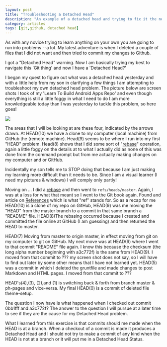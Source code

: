 ```yaml
---
layout: post
title: "Troubleshooting a Detached Head"
description: "An example of a detached head and trying to fix it the novice way."
category: articles
tags: [git,github, detached head]
---
```


As with any novice trying to learn anything on your own you are going to run into problems --a lot. My latest adventure is when I deleted a couple of files that I did not want and then tried to commit my changes to Github.

I got a "Detached Head" warning. Now I am basically trying my best to navigate this 'Git thing' and now I have a 'Detached Head?'
 
I began my quest to figure out what was a detached head yesterday and with a little help from my son in clarifying a few things I am attempting to troubleshoot my own detached head problem. The picture below are screen shots I took of my 'Learn To Build Android Apps Repo' and even though everything is still a little foggy in what I need to do I am more knowledgeable today than I was yesterday to tackle this problem, so here goes!

![](http://i1205.photobucket.com/albums/bb424/cybercorp/GitHub%20Images/Github%20Holding/2013-10-12_1343_zpsa6bb1b30.png)

The areas that I will be looking at are these four, indicated by the arrows drawn. At HEAD(10) we have a clone to my computer (local machine) from GitHub the (remote machine). Head(9) seems to be where I run into my first "HEAD" problem. Head(8) shows that I did some sort of "[rebase](http://git-scm.com/book/en/Git-Branching-Rebasing "Rebasing on the git-scm book")" operation, again a little foggy on the details at to what I actually did as none of this was done from the command prompt but from me actually making changes on my computer and or GitHub. 

Incidentally my son tells me to STOP doing that because I am just making my learning more difficult than it needs to be. Since I am a visual learner (I need my pictures & windows) I will comply only partly! 

Moving on ... I did a [rebase](http://git-scm.com/book/en/Git-Branching-Rebasing "Rebasing on the git-scm book") and then went to `refs/heads/master`. Again, I was at a loss for what that meant so I went to the Git book again. Found and article on [References](http://git-scm.com/book/en/Git-Internals-Git-References "Git References") which is what "ref" stands for. So as a recap for me HEAD(10) is a clone of my repo on GitHub, HEAD(9) was me moving the "HEAD" from the master branch to a commit in that same branch a "README" file. HEAD(8)The rebasing occurred because I created and committed the file online at GitHub (I am guessing) and then returned the HEAD to master.

HEAD(7) Moving from master to origin master, in effect moving from git on my computer to git on GitHub. My next move was at HEAD(6) where I went to that commit "README" file again. I know this because the checksum (the long alpha number beginning with a3c772f) is the same from HEAD(9). I moved from that commit to ??? my screen shot does not say, so I will have to find out later by some other means that I have not learned yet. HEAD(5) was a commit in which I deleted the gruntfile and made changes to post Markdown and HTML pages. I moved from that commit to ???

HEAD's(4),(3), (2),and (1) is switching back & forth from branch master & ph-pages and vice-versa. My final HEAD(0) is a commit of deleted file theme-setup.

The question I now have is what happened when I checked out commit 0bb1fff and a3c772f? The answer to the question I will pursue at a later time to see if they are the cause for my Detached Head problem.

What I learned from this exercise is that commits should me made when the HEAD is at a branch. When a checkout of a commit is made it produces a Detached Head and I should not try to make a commit of any kind when the HEAD is not at a branch or it will put me in a Detached Head Status. 